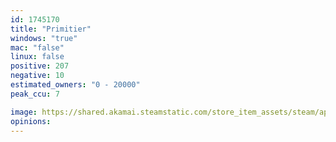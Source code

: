 ```yaml
---
id: 1745170
title: "Primitier"
windows: "true"
mac: "false"
linux: false
positive: 207
negative: 10
estimated_owners: "0 - 20000"
peak_ccu: 7

image: https://shared.akamai.steamstatic.com/store_item_assets/steam/apps/1745170/header.jpg?t=1716739906
opinions:
---
```

